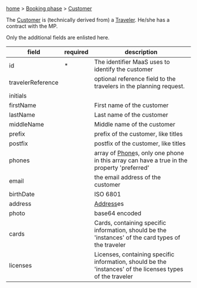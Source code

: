 [home](https://github.com/TOMP-WG/TOMP-API/wiki/) > [Booking phase](Booking-phase.md) > [Customer](Customer.md)

The [Customer](Customer.md) is (technically derived from) a [Traveler](Traveler.md). He/she has a contract with the MP.

Only the additional fields are enlisted here.

| field | required | description |
| --- | --- | --- |
| id | * | The identifier MaaS uses to identify the customer |
| travelerReference | | optional reference field to the travelers in the planning request. |
| initials | | |
| firstName | | First name of the customer |
| lastName | | Last name of the customer |
| middleName | | Middle name of the customer |
| prefix | | prefix of the customer, like titles |
| postfix | | postfix of the customer, like titles |
| phones | | array of [Phone](Phone.md)s, only one phone in this array can have a true in the property 'preferred' |
| email | | the email address of the customer |
| birthDate | | ISO 6801 |
| address | | [Address](Address.md)es | 
| photo	 | | base64 encoded |
| cards	 | | Cards, containing specific information, should be the 'instances' of the card types of the traveler |
| licenses | | Licenses, containing specific information, should be the 'instances' of the licenses types of the traveler |
